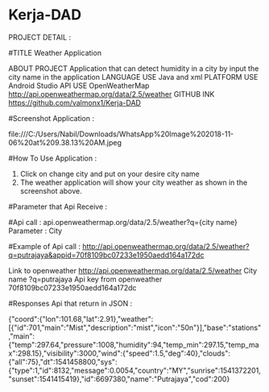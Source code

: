 # Kerja-DAD
PROJECT DETAIL :

#TITLE	Weather Application

ABOUT PROJECT 	Application that can detect humidity in a city by input the city name in the application
LANGUAGE USE 	  Java and xml
PLATFORM USE 	  Android Studio 
API USE 	      OpenWeatherMap
                http://api.openweathermap.org/data/2.5/weather
GITHUB INK	    https://github.com/valmonx1/Kerja-DAD


#Screenshot Application :



file:///C:/Users/Nabil/Downloads/WhatsApp%20Image%202018-11-06%20at%209.38.13%20AM.jpeg













#How To Use Application :

1. Click on change city and put on your desire city name 
2. The weather application will show your city weather as shown in the screenshot 
above.


#Parameter that Api Receive : 

#Api call :
api.openweathermap.org/data/2.5/weather?q={city name}
Parameter : 
City


#Example of Api call :
http://api.openweathermap.org/data/2.5/weather?q=putrajaya&appid=70f8109bc07233e1950aedd164a172dc

Link to openweather	       http://api.openweathermap.org/data/2.5/weather
City name 	               ?q=putrajaya
Api key from openweather 	 70f8109bc07233e1950aedd164a172dc


#Responses Api that return in JSON :

{"coord":{"lon":101.68,"lat":2.91},"weather":[{"id":701,"main":"Mist","description":"mist","icon":"50n"}],"base":"stations","main":{"temp":297.64,"pressure":1008,"humidity":94,"temp_min":297.15,"temp_max":298.15},"visibility":3000,"wind":{"speed":1.5,"deg":40},"clouds":{"all":75},"dt":1541458800,"sys":{"type":1,"id":8132,"message":0.0054,"country":"MY","sunrise":1541372201,"sunset":1541415419},"id":6697380,"name":"Putrajaya","cod":200}
